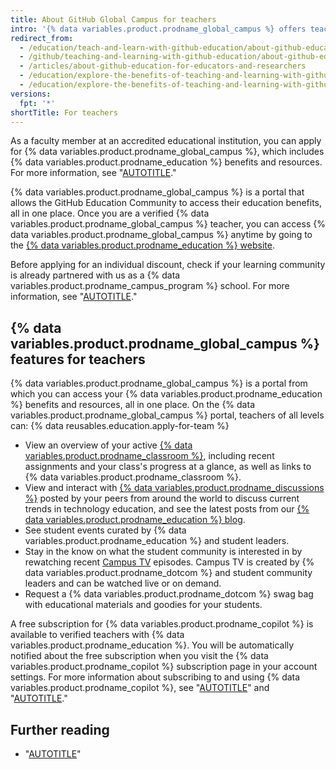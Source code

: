 ```yaml
---
title: About GitHub Global Campus for teachers
intro: '{% data variables.product.prodname_global_campus %} offers teachers a central place to access tools and resources for working more effectively inside and outside of the classroom.'
redirect_from:
  - /education/teach-and-learn-with-github-education/about-github-education-for-educators-and-researchers
  - /github/teaching-and-learning-with-github-education/about-github-education-for-educators-and-researchers
  - /articles/about-github-education-for-educators-and-researchers
  - /education/explore-the-benefits-of-teaching-and-learning-with-github-education/about-github-education-for-educators-and-researchers
  - /education/explore-the-benefits-of-teaching-and-learning-with-github-education/use-github-in-your-classroom-and-research/about-github-education-for-educators-and-researchers
versions:
  fpt: '*'
shortTitle: For teachers
---
```


As a faculty member at an accredited educational institution, you can apply for {% data variables.product.prodname_global_campus %}, which includes {% data variables.product.prodname_education %} benefits and resources. For more information, see "[AUTOTITLE](/education/explore-the-benefits-of-teaching-and-learning-with-github-education/github-global-campus-for-teachers/apply-to-github-global-campus-as-a-teacher)."

{% data variables.product.prodname_global_campus %} is a portal that allows the GitHub Education Community to access their education benefits, all in one place. Once you are a verified {% data variables.product.prodname_global_campus %} teacher, you can access {% data variables.product.prodname_global_campus %} anytime by going to the [{% data variables.product.prodname_education %} website](https://education.github.com).

Before applying for an individual discount, check if your learning community is already partnered with us as a {% data variables.product.prodname_campus_program %} school. For more information, see "[AUTOTITLE](/education/explore-the-benefits-of-teaching-and-learning-with-github-education/use-github-at-your-educational-institution/about-github-campus-program)."

## {% data variables.product.prodname_global_campus %} features for teachers

{% data variables.product.prodname_global_campus %} is a portal from which you can access your {% data variables.product.prodname_education %} benefits and resources, all in one place. On the {% data variables.product.prodname_global_campus %} portal, teachers of all levels can:
  {% data reusables.education.apply-for-team %}
- View an overview of your active [{% data variables.product.prodname_classroom %}](https://classroom.github.com), including recent assignments and your class's progress at a glance, as well as links to {% data variables.product.prodname_classroom %}.
- View and interact with [{% data variables.product.prodname_discussions %}](https://github.com/orgs/community/discussions/categories/github-education) posted by your peers from around the world to discuss current trends in technology education, and see the latest posts from our [{% data variables.product.prodname_education %} blog](https://github.blog/category/education/).
- See student events curated by {% data variables.product.prodname_education %} and student leaders.
- Stay in the know on what the student community is interested in by rewatching recent [Campus TV](https://www.twitch.tv/githubeducation) episodes. Campus TV is created by {% data variables.product.prodname_dotcom %} and student community leaders and can be watched live or on demand.
- Request a {% data variables.product.prodname_dotcom %} swag bag with educational materials and goodies for your students.

A free subscription for {% data variables.product.prodname_copilot %} is available to verified teachers with {% data variables.product.prodname_education %}. You will be automatically notified about the free subscription when you visit the {% data variables.product.prodname_copilot %} subscription page in your account settings. For more information about subscribing to and using {% data variables.product.prodname_copilot %}, see "[AUTOTITLE](/billing/managing-billing-for-github-copilot/managing-your-github-copilot-subscription-for-your-personal-account#setting-up-a-trial-of-github-copilot)" and "[AUTOTITLE](/copilot/overview-of-github-copilot/about-github-copilot-individual)."

## Further reading

- "[AUTOTITLE](/education/explore-the-benefits-of-teaching-and-learning-with-github-education/github-global-campus-for-students/about-github-global-campus-for-students)"
